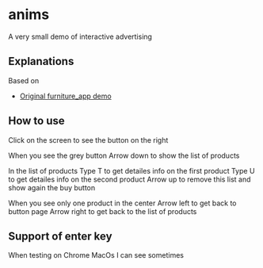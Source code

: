 # anims

A very small demo of interactive advertising

## Explanations

Based on 
- [Original furniture_app demo](https://github.com/abuanwar072/furniture_app_flutter)

## How to use
Click on the screen to see the button on the right

When you see the grey button 
Arrow down to show the list of products 

In the list of products
Type T to get detailes info on the first product
Type U to get detailes info on the second product
Arrow up to remove this list and show again the buy button

When you see only one product in the center
Arrow left to get back to button page
Arrow right to get back to the list of products 


## Support of enter key
When testing on Chrome MacOs I can see sometimes 


